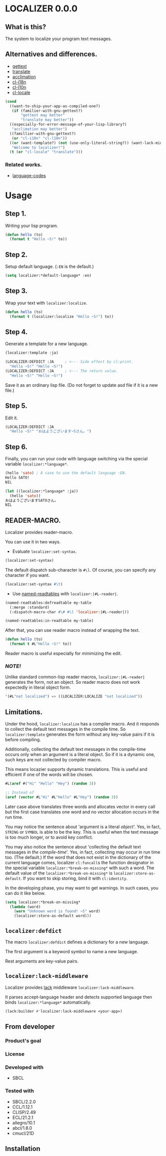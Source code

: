 # LOCALIZER 0.0.0
## What is this?
The system to localize your program text messages.

## Alternatives and differences.
* [gettext]
* [translate]
* [acclimation]
* [cl-i18n]
* [cl-l10n]
* [cl-locale]

```lisp
(cond
  ((want-to-ship-your-app-as-compiled-one?)
   (if (familier-with-gnu-gettext?)
       "gettext may better"
       "translate may better"))
  ((especially-for-error-message-of-your-lisp-library?)
   "acclimation may better")
  ((famillier-with-gnu-gettext?)
   (or "cl-i10n" "cl-l10n"))
  ((or (want-template?) (not (use-only-literal-string?)) (want-lack-middleware?))
   "Welcome to localizer!")
  (t (or "cl-locale" "translate")))
```

### Related works.

* [language-codes]

# Usage
## Step 1.
Writing your lisp program.

```lisp
(defun hello (to)
  (format t "Hello ~S!" to))
```

## Step 2.
Setup default language. (`:EN` is the default.)

```lisp
(setq localizer:*default-language* :en)
```

## Step 3.
Wrap your text with `localizer:localize`.

```lisp
(defun hello (to)
  (format t (localizer:localize "Hello ~S!") to))
```

## Step 4.
Generate a template for a new language.

```lisp
(localizer:template :ja)

(LOCALIZER:DEFDICT :JA     ; <--- Side effect by cl:print.
  "Hello ~S!" "Hello ~S!")
(LOCALIZER:DEFDICT :JA     ; <--- The return value.
  "Hello ~S!" "Hello ~S!")
```

Save it as an ordinary lisp file. (Do not forget to update asd file if it is a new file.)

## Step 5.
Edit it.

```lisp
(LOCALIZER:DEFDICT :JA
  "Hello ~S!" "おはようございます~Sさん。")
```

## Step 6.
Finally, you can run your code with language switching via the special variable `localizer:*language*`.

```lisp
(hello 'sato) ; A case to use the default language :EN.
Hello SATO!
NIL

(let ((localizer:*language* :ja))
  (hello 'sato))
おはようございますSATOさん。
NIL
```

## READER-MACRO.
Localizer provides reader-macro.

You can use it in two ways.

* Evaluate `localizer:set-syntax`.

```lisp
(localizer:set-syntax)
```

The default dispatch sub-character is `#\l`.
Of course, you can specify any character if you want.

```lisp
(localizer:set-syntax #\t)
```

* Use [named-readtables] with `localizer:|#L-reader|`.

```lisp
(named-readtables:defreadtable my-table
  (:merge :standard)
  (:dispatch-macro-char #\# #\l 'localizer:|#L-reader|))

(named-readtables:in-readtable my-table)
```

After that, you can use reader macro instead of wrapping the text.

```lisp
(defun hello (to)
  (format t #L"Hello ~S!" to))
```

Reader macro is useful especially for minimizing the edit.

### *NOTE!*

Unlike standard common-lisp reader macros, `localizer:|#L-reader|` generates the form, not an object.
So reader macro does not work expectedly in literal object form.

```lisp
'(#L"not localized") => ((LOCALIZER:LOCALIZE "not localized"))
```

## Limitations.
Under the hood, `localizer:localize` has a compiler macro.
And it responds to collect the default text messages in the compile time.
So `localizer:template` generates the form without any key-value pairs if it is before compiling.

Additionally, collecting the default text messages in the compile-time occurs only when an argument is a literal object.
So if it is a dynamic one, such keys are not collected by compiler macro.

This means locazier supports dynamic translations.
This is useful and efficient if one of the words will be chosen.

```lisp
#L(aref #("Hi" "Hello" "Hey") (random 3))

;; Instead of
(aref (vector #L"Hi" #L"Hello" #L"Hey") (random 3))
```

Later case above translates three words and allocates vector in every call
but the first case translates one word and no vector allocation occurs in the run time.

You may notice the sentence about 'argument is a literal *object*'.
Yes, in fact, `STRING` or `SYMBOL` is able to be the key.
This is useful when the text message is too much longer, or to avoid key conflict.

You may also notice the sentence about 'collecting the default text messages *in the compile-time*'.
Yes, in fact, collecting may occur in run time too. (The default.)
If the word that does not exist in the dictionary of the current language comes,
localizer `cl:funcall`s the function designator in the special variable `localizer:*break-on-missing*` with such a word.
The default value of the `localizer:*break-on-missing*` is `localizer:store-as-default`.
If you want to skip storing, bind it with `cl:identity`.

In the developing phase, you may want to get warnings.
In such cases, you can do it like below.

```lisp
(setq localizer:*break-on-missing*
  (lambda (word)
    (warn "Unknown word is found! ~S" word)
    (localizer:store-as-default word)))
```

## `localizer:defdict`
The macro `localizer:defdict` defines a dictionary for a new language.

The first argument is a keyword symbol to name a new language.

Rest arguments are key-value pairs.

## `localizer:lack-middleware`
Localizer provides [lack] middleware `localizer:lack-middleware`.

It parses accept-language header and detects supported language then binds `localizer:*language*` automatically.

```lisp
(lack:builder #'localizer:lack-middleware <your-app>)
```

## From developer

### Product's goal

### License

### Developed with
* SBCL

### Tested with
* SBCL/2.2.0
* CCL/1.12.1
* CLISP/2.49
* ECL/21.2.1
* allegro/10.1
* abcl/1.8.0
* cmucl/21D

## Installation

<!-- Links -->

[translate]:https://gitlab.common-lisp.net/dkochmanski/translate
[language-codes]:https://github.com/Shinmera/language-codes
[gettext]:https://github.com/rotatef/gettext
[cl-peppol]:https://github.com/mmontone/cl-peppol
[cl-locale]:https://github.com/fukamachi/cl-locale
[cl-l10n]:https://gitlab.common-lisp.net/cl-l10n/cl-l10n
[cl-l10n-cldr]:https://gitlab.common-lisp.net/cl-l10n/cl-l10n-cldr
[acclimation]:https://github.com/robert-strandh/Acclimation
[cl-i18n]:https://notabug.org/cage/cl-i18n.git
[gnu gettext]:https://www.gnu.org/software/gettext/
[named-readtables]:https://github.com/melisgl/named-readtables
[lack]:https://github.com/fukamachi/lack
